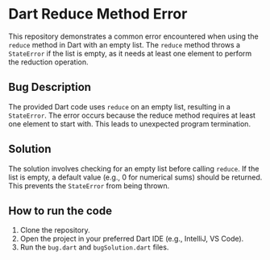 # Dart Reduce Method Error

This repository demonstrates a common error encountered when using the `reduce` method in Dart with an empty list. The `reduce` method throws a `StateError` if the list is empty, as it needs at least one element to perform the reduction operation.

## Bug Description
The provided Dart code uses `reduce` on an empty list, resulting in a `StateError`.  The error occurs because the reduce method requires at least one element to start with.  This leads to unexpected program termination.

## Solution
The solution involves checking for an empty list before calling `reduce`.  If the list is empty, a default value (e.g., 0 for numerical sums) should be returned. This prevents the `StateError` from being thrown.

## How to run the code
1. Clone the repository.
2. Open the project in your preferred Dart IDE (e.g., IntelliJ, VS Code).
3. Run the `bug.dart` and `bugSolution.dart` files.